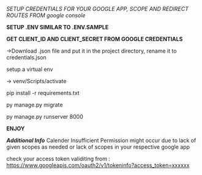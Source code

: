 *SETUP CREDENTIALS FOR YOUR GOOGLE APP, SCOPE AND REDIRECT ROUTES FROM google console*

**SETUP .ENV SIMILAR TO .ENV.SAMPLE**

**GET CLIENT_ID AND CLIENT_SECRET FROM GOOGLE CREDENTIALS**

->Download .json file and put it in the project directory, rename it to credentials.json

setup a virtual env

-> venv/Scripts/activate

pip install -r requirements.txt

py manage.py migrate

py manage.py runserver 8000

**ENJOY**


***Additional Info***
Calender Insufficient Permission might occur due to lack of given scopes as needed or lack of scopes in your respective google app 

check your access token validiting from :  https://www.googleapis.com/oauth2/v1/tokeninfo?access_token=xxxxxx

